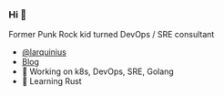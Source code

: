 ### Hi 👋

Former Punk Rock kid turned DevOps / SRE consultant 

- [@larquinius](https://twitter.com/larquinius)
- [Blog](https://blog.testdouble.com/authors/micah-adams/)
- 🔭 Working on k8s, DevOps, SRE, Golang
- 🌱 Learning Rust

